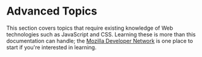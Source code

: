 <div class="intro advanced">
    <h1>Advanced Topics</h1>
</div>

This section covers topics that require existing knowledge of Web technologies such as JavaScript and CSS. Learning these is more than this documentation can handle; the [Mozilla Developer Network][mdn] is one place to start if you're interested in learning.

[mdn]: https://developer.mozilla.org/en-US/